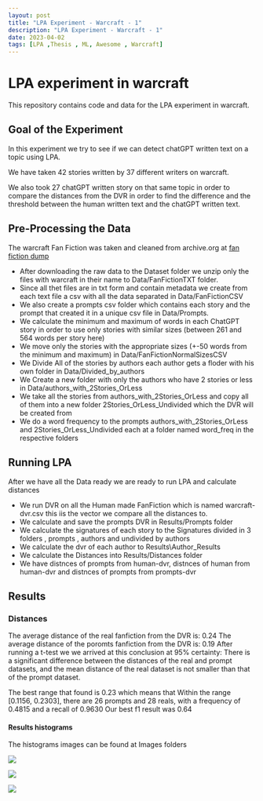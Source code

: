 ```yaml
---
layout: post
title: "LPA Experiment - Warcraft - 1"
description: "LPA Experiment - Warcraft - 1"
date: 2023-04-02
tags: [LPA ,Thesis , ML, Awesome , Warcraft]
---
```

# LPA experiment in warcraft

This repository contains code and data for the LPA experiment in warcraft.
<!--more-->


## Goal of the Experiment
In this experiment we try to see if we can detect chatGPT written text on a topic using LPA.

We have taken 42 stories written by 37 different writers on warcraft.

We also took 27 chatGPT written story on that same topic in order to compare the distances from the DVR in order to find the difference and the threshold between the human written text and the chatGPT written text.

## Pre-Processing the Data
The warcraft Fan Fiction was taken and cleaned from archive.org at [fan fiction dump](https://archive.org/download/Fanfictiondotnet1011dump)
- After downloading the raw data to the Dataset folder we unzip only the files with warcraft in their name to Data/FanFictionTXT folder.
- Since all thet files are in txt form and contain metadata we create from each text file a csv with all the data separated in Data/FanFictionCSV
- We also create a prompts csv folder which contains each story and the prompt that created it in a unique csv file in Data/Prompts.
- We calculate the minimum and maximum of words in each ChatGPT story in order to use only stories with similar sizes (between 261 and 564 words per story here)
- We move only the stories with the appropriate sizes (+-50 words from the minimum and maximum) in Data/FanFictionNormalSizesCSV
- We Divide All of the stories by authors each author gets a floder with his own folder in Data/Divided_by_authors
- We Create a new folder with only the authors who have 2 stories or less in Data/authors_with_2Stories_OrLess
- We take all the stories from authors_with_2Stories_OrLess and copy all of them into a new folder 2Stories_OrLess_Undivided which the DVR will be created from
- We do a word frequency to the prompts authors_with_2Stories_OrLess and 2Stories_OrLess_Undivided each at a folder named word_freq in the respective folders

## Running LPA
After we have all the Data ready we are ready to run LPA and calculate distances
- We run DVR on all the Human made FanFiction which is named warcraft-dvr.csv this iis the vector we compare all the distances to.
- We calculate and save the prompts DVR in Results/Prompts folder
- We calculate the signatures of each story to the Signatures divided in 3 folders , prompts , authors and undivided by authors
- We calculate the dvr of each author to Results\Author_Results
- We calculate the Distances into Results/Distances folder
- We have distnces of prompts from human-dvr, distnces of human from human-dvr and distnces of prompts from prompts-dvr

## Results

### Distances
The average distance of the real fanfiction from the DVR is: 0.24
The average distance of the poromts fanfiction from the DVR is: 0.19
After running a t-test we we arrived at this conclusion at 95% certainty:
There is a significant difference between the distances of the real and prompt datasets, and the mean distance of the real dataset is not smaller than that of the prompt dataset.

The best range that found is 0.23 which means that Within the range [0.1156, 0.2303], there are 26 prompts and 28 reals, with a frequency of 0.4815 and a recall of 0.9630
Our best f1 result was 0.64 

#### Results histograms
The histograms images can be found at Images folders

![](images/Experiments/Images/warcraft-fanfiction_histogram.jpg)

![](images/Experiments/Images/warcraft-prompts_histogram.jpg)

![](images/Experiments/Images/warcraft-both_histogram.jpg)